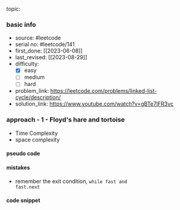 topic:

### basic info
- source: #leetcode 
- serial no: #leetcode/141
- first_done: [[2023-06-08]]
- last_revised: [[2023-08-29]]
- difficulty:
	- [x] easy
	- [ ] medium
	- [ ] hard
- problem_link: https://leetcode.com/problems/linked-list-cycle/description/
- solution_link: https://www.youtube.com/watch?v=gBTe7lFR3vc

### approach - 1 - Floyd's hare and tortoise
- Time Complexity
- space complexity

#### pseudo code

#### mistakes
- remember the exit condition, <code>while fast and fast.next</code>
#### code snippet
```python

```